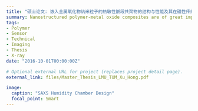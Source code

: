 ```yaml
---
title: "硕士论文: 嵌入金属氧化物纳米粒子的热敏性嵌段共聚物的结构与性能及其在磁性传感器中的应用"
summary: Nanostructured polymer-metal oxide composites are of great importance due to its highlight applications in sensors, optics, catalysts and drug delivery.
tags:
- Polymer
- Sensor
- Technical
- Imaging
- Thesis
- X-ray
date: "2016-10-01T00:00:00Z"

# Optional external URL for project (replaces project detail page).
external_link: files/Master_Thesis_LMU_TUM_Xu_Hong.pdf

image:
  caption: "SAXS Humidity Chamber Design"
  focal_point: Smart
---
```


